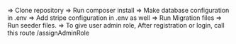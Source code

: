 => Clone repository
=> Run composer install
=> Make database configuration in .env
=> Add stripe configuration in .env as well
=> Run Migration files
=> Run seeder files.
=> To give user admin role, After registration or login, call this route /assignAdminRole
